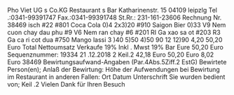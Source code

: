Pho Viet UG s Co.KG Restaurant s Bar Katharinenstr. 15 04109 leipzlg Tel .:0341-99391747 Fax.:0341-99391748 St.Rr.: 231-161-23606 Rechnung Nr. 38469 isch #22 #801 Coca Cola 0)4 2x3)20 #910 Saigon Bier 0)33 V9 Nem cuon chay dau phu #9 V6 Nem ran chay #6 #201 RI Ga xao sa ot #203 R3 Ga ca ri cot dua #750 Mango lassi 3 )40 5)50 4)50 90 12 12)90 4,20 50,20 Euro Total Nettoumsatz Verkaufe 19% Inkl . Mwst 19% Bar Eure 50,20 Euro Sequenznummer: 19334 21 .12.2018 2 Keil.2 42,18 Euro 50,20 Euro 8,02 Euro 38469 Bewirtungsaufwand-Angaben (Par.4Abs.5Ziff.2 EstG) Bewirtete Person(en); Anlaß der Bewirtung: Höhe der Aufwendungen bei Bewirtung im Restaurant in anderen Fallen: Ort Datum Unterschrift Sie wurden bedient von; Keil .2 Vielen Dank für Ihren Besuch